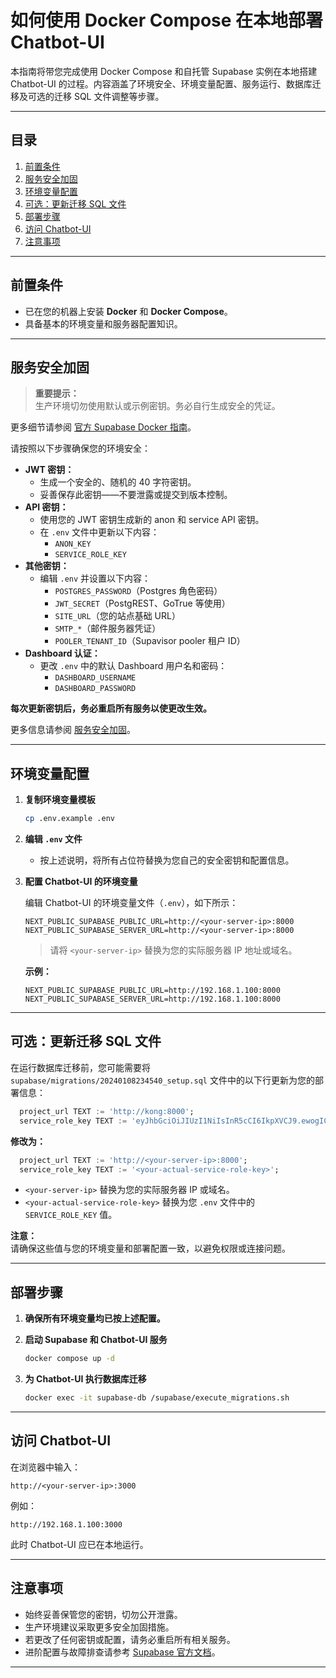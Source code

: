 # 如何使用 Docker Compose 在本地部署 Chatbot-UI

本指南将带您完成使用 Docker Compose 和自托管 Supabase 实例在本地搭建 Chatbot-UI 的过程。内容涵盖了环境安全、环境变量配置、服务运行、数据库迁移及可选的迁移 SQL 文件调整等步骤。

---

## 目录

1. [前置条件](#prerequisites)
2. [服务安全加固](#securing-your-services)
3. [环境变量配置](#environment-variable-configuration)
4. [可选：更新迁移 SQL 文件](#optional-update-migration-sql-file)
5. [部署步骤](#deployment-steps)
6. [访问 Chatbot-UI](#accessing-chatbot-ui)
7. [注意事项](#notes)

---

## 前置条件

- 已在您的机器上安装 **Docker** 和 **Docker Compose**。
- 具备基本的环境变量和服务器配置知识。

---

## 服务安全加固

> **重要提示：**  
> 生产环境切勿使用默认或示例密钥。务必自行生成安全的凭证。

更多细节请参阅 [官方 Supabase Docker 指南](https://supabase.com/docs/guides/self-hosting/docker)。

请按照以下步骤确保您的环境安全：

- **JWT 密钥：**  
  - 生成一个安全的、随机的 40 字符密钥。  
  - 妥善保存此密钥——不要泄露或提交到版本控制。
- **API 密钥：**  
  - 使用您的 JWT 密钥生成新的 anon 和 service API 密钥。
  - 在 `.env` 文件中更新以下内容：
    - `ANON_KEY`
    - `SERVICE_ROLE_KEY`
- **其他密钥：**  
  - 编辑 `.env` 并设置以下内容：
    - `POSTGRES_PASSWORD`（Postgres 角色密码）
    - `JWT_SECRET`（PostgREST、GoTrue 等使用）
    - `SITE_URL`（您的站点基础 URL）
    - `SMTP_*`（邮件服务器凭证）
    - `POOLER_TENANT_ID`（Supavisor pooler 租户 ID）
- **Dashboard 认证：**  
  - 更改 `.env` 中的默认 Dashboard 用户名和密码：
    - `DASHBOARD_USERNAME`
    - `DASHBOARD_PASSWORD`

**每次更新密钥后，务必重启所有服务以使更改生效。**

更多信息请参阅 [服务安全加固](https://supabase.com/docs/guides/self-hosting/docker#securing-your-services)。

---

## 环境变量配置

1. **复制环境变量模板**

   ```bash
   cp .env.example .env
   ```

2. **编辑 `.env` 文件**

   - 按上述说明，将所有占位符替换为您自己的安全密钥和配置信息。

3. **配置 Chatbot-UI 的环境变量**

   编辑 Chatbot-UI 的环境变量文件（`.env`），如下所示：

   ```
   NEXT_PUBLIC_SUPABASE_PUBLIC_URL=http://<your-server-ip>:8000
   NEXT_PUBLIC_SUPABASE_SERVER_URL=http://<your-server-ip>:8000
   ```

   > 请将 `<your-server-ip>` 替换为您的实际服务器 IP 地址或域名。

   **示例：**

   ```
   NEXT_PUBLIC_SUPABASE_PUBLIC_URL=http://192.168.1.100:8000
   NEXT_PUBLIC_SUPABASE_SERVER_URL=http://192.168.1.100:8000
   ```

---

## 可选：更新迁移 SQL 文件

在运行数据库迁移前，您可能需要将 `supabase/migrations/20240108234540_setup.sql` 文件中的以下行更新为您的部署信息：

```sql
  project_url TEXT := 'http://kong:8000';
  service_role_key TEXT := 'eyJhbGciOiJIUzI1NiIsInR5cCI6IkpXVCJ9.ewogICJyb2xlIjogInNlcnZpY2Vfcm9sZSIsCiAgImlzcyI6ICJzdXBhYmFzZSIsCiAgImlhdCI6IDE3NDQ5MDU2MDAsCiAgImV4cCI6IDE5MDI2NzIwMDAKfQ.RB5XU7Y4BzKf0Usb-8oBnXqbT86Gqj77TNCBf3EH-_U';
```

**修改为：**

```sql
  project_url TEXT := 'http://<your-server-ip>:8000';
  service_role_key TEXT := '<your-actual-service-role-key>';
```

- `<your-server-ip>` 替换为您的实际服务器 IP 或域名。
- `<your-actual-service-role-key>` 替换为您 `.env` 文件中的 `SERVICE_ROLE_KEY` 值。

**注意：**  
请确保这些值与您的环境变量和部署配置一致，以避免权限或连接问题。

---

## 部署步骤

1. **确保所有环境变量均已按上述配置。**

2. **启动 Supabase 和 Chatbot-UI 服务**

   ```bash
   docker compose up -d
   ```

3. **为 Chatbot-UI 执行数据库迁移**

   ```bash
   docker exec -it supabase-db /supabase/execute_migrations.sh
   ```

---

## 访问 Chatbot-UI

在浏览器中输入：

```
http://<your-server-ip>:3000
```

例如：

```
http://192.168.1.100:3000
```

此时 Chatbot-UI 应已在本地运行。

---

## 注意事项

- 始终妥善保管您的密钥，切勿公开泄露。
- 生产环境建议采取更多安全加固措施。
- 若更改了任何密钥或配置，请务必重启所有相关服务。
- 进阶配置与故障排查请参考 [Supabase 官方文档](https://supabase.com/docs)。

---